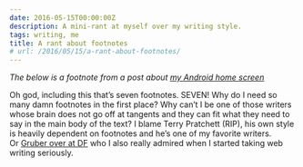 ```yaml
---
date: 2016-05-15T00:00:00Z
description: A mini-rant at myself over my writing style.
tags: writing, me
title: A rant about footnotes
# url: /2016/05/15/a-rant-about-footnotes/
---
```


*The below is a footnote from a post about [my Android home screen](https://valiantghost.com/2016/05/my-homescreen/)*



Oh god, including this that’s seven footnotes. SEVEN! Why do I need so many damn footnotes in the first place? Why can’t I be one of those writers whose brain does not go off at tangents and they can fit what they need to say in the main body of the text? I blame Terry Pratchett (RIP), his own style is heavily dependent on footnotes and he’s one of my favorite writers. Or [Gruber over at DF](http://daringfireball.net/) who I also really admired when I started taking web writing seriously.